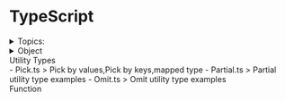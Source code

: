 # TypeScript

<details> 
<summary>
Topics:
</summary>

- Type.ts > Primitive types
- TS_Type.ts > Any,Void,Never,strictNullChecks
- TS_Type-V2.ts > Union types,Function Type,Optional Arguments,Default Parameters
- TS_Type-V3.ts > Object Types, Array Types,Generics,Tuples Types
- Type_Aliases.ts > Type Aliases
- Type_Assertions.ts > Type Assertions
- Enum.ts > Enum
- Interface.ts > Interface
- Interface-V2.ts > Interface with class,array
- Interface-with-Fn.ts > Interfaces with Function Types,Optional Properties
- Index_Signature.ts > Index Signature
- Class.ts > Classes,Constructors,Private,Public & ReadOnly Members
- Getter-Setter.ts > Getter,Setter in Class
- Inheritance.ts > Inheritance,Abstract Class
- Implement.ts > Implement keyword ,interface & class
- Static-Props-Methods.ts > Static Properties and Methods
- Generics.ts > Generics Classes,Generics Interface
- Generics-V2.ts > class with generics
- Function-Overload.ts > Function Overloading
- ConditionalTypes.ts > Conditional Types example(Generic,extends)
- KeyOf.ts >The keyof type operator Example,Type restriction using extends
- Union-Type.ts > Union Type & Discriminating union type Example
- RecordType.ts > Record Type type Example
- MappedType.ts > Mapped Type example,type transforming
</details>

<details>
<summary> Object</summary>

- getDeepObjValue() > access obj value (`keyof`,`extends`, `index signature`)
</details>

<summary> Utility Types</summary>
- Pick.ts > Pick by values,Pick by keys,mapped type
- Partial.ts > Partial utility type examples
- Omit.ts > Omit utility type examples
</details>

<summary>Function</summary>
</details>
